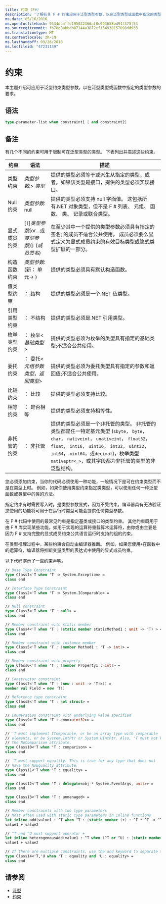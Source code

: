 ```yaml
---
title: 约束 (F#)
description: '了解有关 F # 约束应用于泛型类型参数，以在泛型类型或函数中指定的类型参数的要求。'
ms.date: 05/16/2016
ms.openlocfilehash: 9534db4ffd195022366af8c993658bd94f375f53
ms.sourcegitcommit: fb78d8abbdb87144a3872cf154930157090dd933
ms.translationtype: MT
ms.contentlocale: zh-CN
ms.lasthandoff: 09/26/2018
ms.locfileid: "47231149"
---
```

# <a name="constraints"></a>约束

本主题介绍可应用于泛型约束类型参数，以在泛型类型或函数中指定的类型参数的要求。

## <a name="syntax"></a>语法

```fsharp
type-parameter-list when constraint1 [ and constraint2]
```

## <a name="remarks"></a>备注

有几个不同的约束可用于限制可在泛型类型的类型。 下表列出并描述这些约束。

|约束|语法|描述|
|----------|------|-----------|
|类型约束|*类型参数*:&gt; *类型*|提供的类型必须等于或派生从指定的类型，或者，如果该类型是接口，提供的类型必须实现接口。|
|Null 约束|*类型参数*: null|提供的类型必须支持 null 字面值。 这包括所有.NET 对象类型，但不是 F # 列表、 元组、 函数、 类、 记录或联合类型。|
|显式成员约束|[（]*类型参数*[or...或*类型参数*)]: (*成员签名*)|在至少其中一个提供的类型参数必须具有指定的签名; 的成员不适合公共使用。 成员必须要么显式定义为显式成员约束的有效目标类型或隐式类型扩展的一部分。|
|构造函数约束|*类型参数*: (新： 单元-&gt; )|提供的类型必须具有默认构造函数。|
|值类型约束|： 结构|提供的类型必须是一个.NET 值类型。|
|引用类型约束|： 不结构|提供的类型必须是.NET 引用类型。|
|枚举类型约束|： 枚举&lt;*基础类型*&gt;|提供的类型必须为枚举的类型具有指定的基础类型;不适合公共使用。|
|委托约束|： 委托&lt;*元组参数类型*，*返回类型*&gt;|提供的类型必须为委托类型具有指定的参数和返回值;不适合公共使用。|
|比较约束|： 比较|提供的类型必须支持比较。|
|相等约束|： 是否相等|提供的类型必须支持相等性。|
|非托管的约束|： 非托管|提供的类型必须是一个非托管的类型。 非托管的类型都是任一特定基元类型 (`sbyte`， `byte`， `char`， `nativeint`， `unativeint`， `float32`， `float`， `int16`， `uint16`， `int32`， `uint32`， `int64`， `uint64`，或`decimal`)，枚举类型`nativeptr<_>`，或其字段都为非托管的类型的非泛型结构。|
您必须添加约束，当你的代码必须使用一种功能，一般情况下是可在约束类型而不是在类型上时。 例如，如果你使用类型约束指定类类型，可以使用任何一种泛型函数或类型中的类的方法。

指定约束有时需要写入时，是类型参数显式，因为不受约束，编译器具有无法验证您使用的功能将可用于在运行时类型可能会提供任何类型参数。

在 F # 代码中使用的最常见约束是指定基类或接口的类型约束。 其他约束既用于由 F # 库实现某些功能，如用于实现的运算符重载算术运算符，由你或由主要是因为 F # 支持完整的显式成员约束公共语言运行时支持的组的约束。

在类型推理过程中，某些约束会自动由编译器推断。 例如，如果您使用`+`在函数中的运算符，编译器将推断变量类型的表达式中使用的显式成员约束。

以下代码演示了一些约束声明。

```fsharp
// Base Type Constraint
type Class1<'T when 'T :> System.Exception> =
class end

// Interface Type Constraint
type Class2<'T when 'T :> System.IComparable> = 
class end

// Null constraint
type Class3<'T when 'T : null> =
class end

// Member constraint with static member
type Class4<'T when 'T : (static member staticMethod1 : unit -> 'T) > =
class end

// Member constraint with instance member
type Class5<'T when 'T : (member Method1 : 'T -> int)> =
class end

// Member constraint with property
type Class6<'T when 'T : (member Property1 : int)> =
class end

// Constructor constraint
type Class7<'T when 'T : (new : unit -> 'T)>() =
member val Field = new 'T()

// Reference type constraint
type Class8<'T when 'T : not struct> =
class end

// Enumeration constraint with underlying value specified
type Class9<'T when 'T : enum<uint32>> =
class end

// 'T must implement IComparable, or be an array type with comparable
// elements, or be System.IntPtr or System.UIntPtr. Also, 'T must not have
// the NoComparison attribute.
type Class10<'T when 'T : comparison> =
class end

// 'T must support equality. This is true for any type that does not
// have the NoEquality attribute.
type Class11<'T when 'T : equality> =
class end

type Class12<'T when 'T : delegate<obj * System.EventArgs, unit>> =
class end

type Class13<'T when 'T : unmanaged> =
class end

// Member constraints with two type parameters
// Most often used with static type parameters in inline functions
let inline add(value1 : ^T when ^T : (static member (+) : ^T * ^T -> ^T), value2: ^T) =
value1 + value2

// ^T and ^U must support operator +
let inline heterogenousAdd(value1 : ^T when (^T or ^U) : (static member (+) : ^T * ^U -> ^T), value2 : ^U) =
value1 + value2

// If there are multiple constraints, use the and keyword to separate them.
type Class14<'T,'U when 'T : equality and 'U : equality> =
class end
```

## <a name="see-also"></a>请参阅

- [泛型](index.md)
- [约束](constraints.md)
